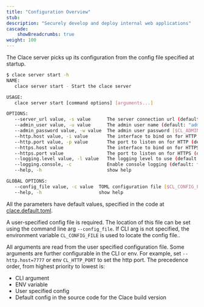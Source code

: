 ```yaml
---
title: "Configuration Overview"
stub: 
description: "Securely develop and deploy internal web applications"
cascade:
    showBreadcrumbs: true
weight: 100
---
```


The Clace server picks up its configuration from the config file specified at startup.

```bash
$ clace server start -h
NAME:
   clace server start - Start the clace server

USAGE:
   clace server start [command options] [arguments...]

OPTIONS:
   --server_url value, -s value      The server connection url (default: "http://127.0.0.1:25223") [$CL_SERVER_URL]
   --admin_user value, -u value      The admin user name (default: "admin") [$CL_ADMIN_USER]
   --admin_password value, -w value  The admin user password [$CL_ADMIN_PASSWORD]
   --http.host value, -i value       The interface to bind on for HTTP (default: "127.0.0.1") [$CL_HTTP_HOST]
   --http.port value, -p value       The port to listen on for HTTP (default: 25223) [$CL_HTTP_PORT]
   --https.host value                The interface to bind on for HTTPS (default: "0.0.0.0") [$CL_HTTPS_HOST]
   --https.port value                The port to listen on for HTTPS (default: 25224) [$CL_HTTPS_PORT]
   --logging.level value, -l value   The logging level to use (default: "INFO") [$CL_LOGGING_LEVEL]
   --logging.console, -c             Enable console logging (default: false) [$CL_LOGGING_CONSOLE]
   --help, -h                        show help

GLOBAL OPTIONS:
   --config_file value, -c value  TOML configuration file [$CL_CONFIG_FILE]
   --help, -h                     show help
```

All the parameters have default values, specified in the code at [clace.default.toml](https://github.com/claceio/clace/blob/main/internal/utils/clace.default.toml).

A user-specified config file is required. The location of this file can be set using the command line arg `--config_file`. If CLI arg is not specified, the environment variable `CL_CONFIG_FILE` is used to locate the config file..

All arguments are read from the user specified configuration file. Some arguments are further configurable in the CLI or env. For example, set `--http.host=7777` or env `CL_HTTP_PORT` to set the http port. The precedence order, from highest priority to lowest is:
* CLI argument
* ENV variable
* User specified config
* Default config in the source code for the Clace build version
